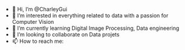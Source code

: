 - 👋 Hi, I’m @CharleyGui
- 👀 I’m interested in everything related to data with a passion for Computer Vision
- 🌱 I’m currently learning Digital Image Processing, Data engineering
- 💞️ I’m looking to collaborate on Data projets
- 📫 How to reach me:

<!---
CharleyGui/CharleyGui is a ✨ special ✨ repository because its `README.md` (this file) appears on your GitHub profile.
You can click the Preview link to take a look at your changes.
--->

